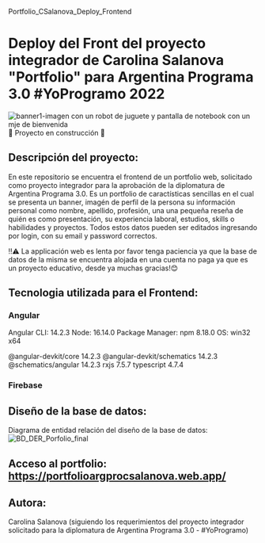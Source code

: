 Portfolio_CSalanova_Deploy_Frontend
# Deploy del Front del proyecto integrador de Carolina Salanova "Portfolio" para Argentina Programa 3.0 #YoProgramo 2022
![banner1-imagen con un robot de juguete y pantalla de notebook con un mje de bienvenida](https://user-images.githubusercontent.com/95061840/221384721-5a52f70f-330e-452d-8645-7677eefb51f4.png)
:construction: Proyecto en construcción :construction:

## Descripción del proyecto:
En este repositorio se encuentra el frontend de un portfolio web, solicitado como proyecto integrador para la aprobación de la diplomatura de Argentina Programa 3.0. 
Es un portfolio de caractísticas sencillas en el cual se presenta un banner, imagén de perfil de la persona su información personal como nombre, apellido, profesión, una una pequeña reseña de quién es como presentación, su experiencia laboral, estudios, skills o habilidades y proyectos. Todos estos datos pueden ser editados ingresando por login, con su email y password correctos.

:bangbang::warning: La applicación web es lenta por favor tenga paciencia ya que la base de datos de la misma se encuentra alojada en una cuenta no paga ya que es un proyecto educativo, desde ya muchas gracias!:blush:


## Tecnologia utilizada para el Frontend:

### Angular
Angular CLI: 14.2.3
Node: 16.14.0
Package Manager: npm 8.18.0
OS: win32 x64

@angular-devkit/core            14.2.3
@angular-devkit/schematics      14.2.3
@schematics/angular             14.2.3
rxjs                            7.5.7
typescript                      4.7.4

### Firebase

## Diseño de la base de datos:
Diagrama de entidad relación del diseño de la base de datos:
![BD_DER_Porfolio_final](https://user-images.githubusercontent.com/95061840/223558436-750ca007-a2ca-4fb7-8293-9b1132d3e40d.png)


## Acceso al portfolio: https://portfolioargprocsalanova.web.app/

## Autora: 
Carolina Salanova (siguiendo los requerimientos del proyecto integrador solicitado para la diplomatura de Argentina Programa 3.0 - #YoProgramo)

